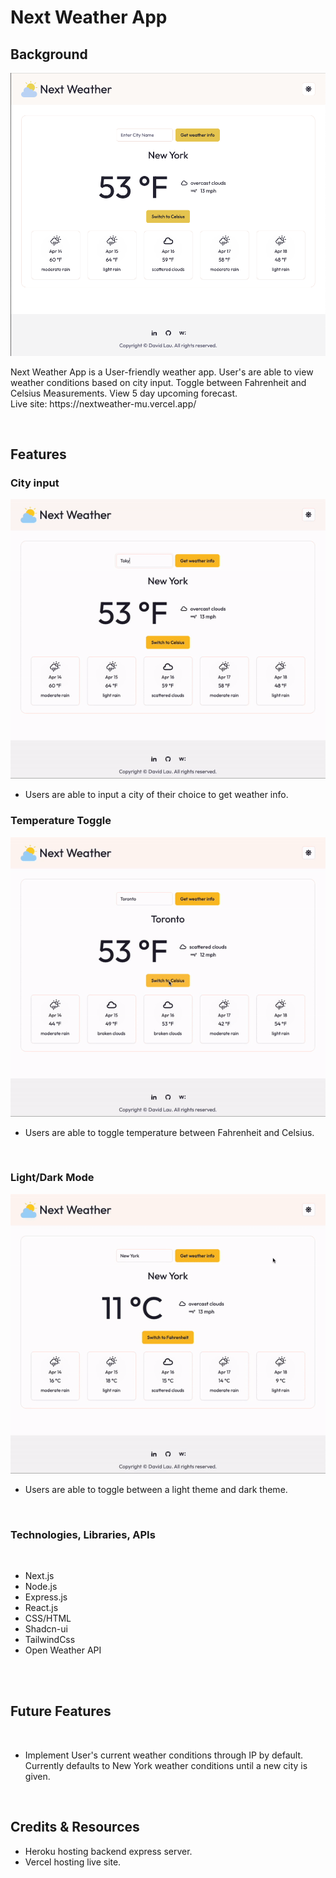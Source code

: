 # Next Weather App

## Background

   <img src="https://github.com/dlaucodes/nextweather/blob/main/public/nextweatherdefault.png?raw=true">

<p>
    Next Weather App is a User-friendly weather app.  User's are able to view weather conditions based on city input.  Toggle between Fahrenheit and Celsius Measurements.  View 5 day upcoming forecast.
    <br>
    Live site: https://nextweather-mu.vercel.app/
</p>
<br>

## Features

### City input

<img src="https://github.com/dlaucodes/nextweather/blob/main/public/CityInput.gif?raw=true">

<br>
<ul>
    <li>Users are able to input a city of their choice to get weather info.
</ul>

### Temperature Toggle

<img src="https://github.com/dlaucodes/nextweather/blob/main/public/TemperatureToggle.gif?raw=true">
<br>

<ul>
    <li>Users are able to toggle temperature between Fahrenheit and Celsius.
</ul>

<br>

### Light/Dark Mode

<img src="https://github.com/dlaucodes/nextweather/blob/main/public/ThemeToggle.gif?raw=true">
<br>

<ul>
    <li>Users are able to toggle between a light theme and dark theme.
</ul>

<br>

### Technologies, Libraries, APIs

<br>
<ul>
    <li> Next.js
    <li> Node.js
    <li> Express.js
    <li> React.js
    <li> CSS/HTML
    <li> Shadcn-ui
    <li> TailwindCss
    <li> Open Weather API
</ul>
<br>
<br>

## Future Features

<br>
<ul>
    <li> Implement User's current weather conditions through IP by default.  Currently defaults to New York weather conditions until a new city is given.
</ul>
<br>

## Credits & Resources

<ul>
    <li>Heroku hosting backend express server.
    <li>Vercel hosting live site.
</ul>
